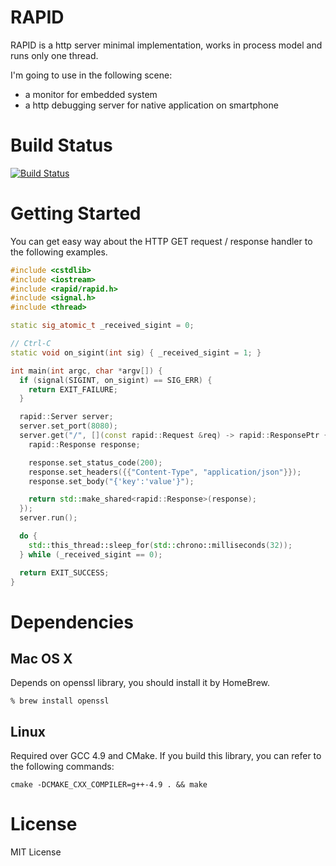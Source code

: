 # RAPID
RAPID is a http server minimal implementation, works in process model and runs only one thread.

I'm going to use in the following scene:
* a monitor for embedded system
* a http debugging server for native application on smartphone

# Build Status

[![Build Status](https://travis-ci.org/yagihiro/rapid.svg?branch=master)](https://travis-ci.org/yagihiro/rapid)

# Getting Started

You can get easy way about the HTTP GET request / response handler to the following examples.
```C++
#include <cstdlib>
#include <iostream>
#include <rapid/rapid.h>
#include <signal.h>
#include <thread>

static sig_atomic_t _received_sigint = 0;

// Ctrl-C
static void on_sigint(int sig) { _received_sigint = 1; }

int main(int argc, char *argv[]) {
  if (signal(SIGINT, on_sigint) == SIG_ERR) {
    return EXIT_FAILURE;
  }

  rapid::Server server;
  server.set_port(8080);
  server.get("/", [](const rapid::Request &req) -> rapid::ResponsePtr {
    rapid::Response response;

    response.set_status_code(200);
    response.set_headers({{"Content-Type", "application/json"}});
    response.set_body("{'key':'value'}");

    return std::make_shared<rapid::Response>(response);
  });
  server.run();

  do {
    std::this_thread::sleep_for(std::chrono::milliseconds(32));
  } while (_received_sigint == 0);

  return EXIT_SUCCESS;
}
```

# Dependencies

## Mac OS X

Depends on openssl library, you should install it by HomeBrew.
```
% brew install openssl
```

## Linux

Required over GCC 4.9 and CMake. If you build this library, you can refer to the following commands:
```
cmake -DCMAKE_CXX_COMPILER=g++-4.9 . && make
```

# License

MIT License
